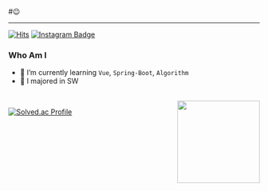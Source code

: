 
#😉
***

[![Hits](https://hits.seeyoufarm.com/api/count/incr/badge.svg?url=https%3A%2F%2Fgithub.com%2Fhaesoo9410&count_bg=%23EB8B10&title_bg=%23684327&icon=&icon_color=%23E7E7E7&title=VISIT&edge_flat=false)](https://github.com/kakjzi)  [![Instagram Badge](https://img.shields.io/badge/Instagram-9c38d1?style=flat&logo=Instagram&logoColor=white)](https://www.instagram.com/xuzzang_) 

 
### Who Am I

- 🌱 I’m currently learning `Vue`, `Spring-Boot`, `Algorithm`
- 🥇 I majored in SW

<br>
<img align='right' src="https://github-readme-stats.vercel.app/api?username=kakjzi" height="165">



[![Solved.ac Profile](http://mazassumnida.wtf/api/v2/generate_badge?boj=wldn1728)](https://solved.ac/wldn1728/)
